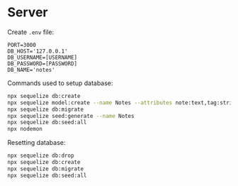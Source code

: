 # Server

Create `.env` file:

```text
PORT=3000
DB_HOST='127.0.0.1'
DB_USERNAME=[USERNAME]
DB_PASSWORD=[PASSWORD]
DB_NAME='notes'
```

Commands used to setup database:

```bash
npx sequelize db:create
npx sequelize model:create --name Notes --attributes note:text,tag:string
npx sequelize db:migrate
npx sequelize seed:generate --name Notes
npx sequelize db:seed:all
npx nodemon
```

Resetting database:

```bash
npx sequelize db:drop
npx sequelize db:create
npx sequelize db:migrate
npx sequelize db:seed:all
```

